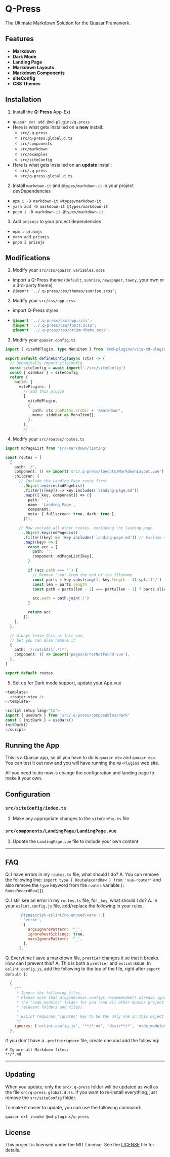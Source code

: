 # Q-Press

The Ultimate Markdown Solution for the Quasar Framework.

## Features

- **Markdown**
- **Dark Mode**
- **Landing Page**
- **Markdown Layouts**
- **Markdown Components**
- **siteConfig**
- **CSS Themes**

## Installation

1. Install the **Q-Press** App-Ext

- `quasar ext add @md-plugins/q-press`
- Here is what gets installed on a **new** install:
  - `src/.q-press`
  - `src/q-press.global.d.ts`
  - `src/components`
  - `src/markdown`
  - `src/examples`
  - `src/siteConfig`
- Here is what gets installed on an **update** install:
  - `src/.q-press`
  - `src/q-press.global.d.ts`

2. Install `markdown-it` and `@types/markdown-it` in your project devDependencies

- `npm i -D markdown-it @types/markdown-it`
- `yarn add -D markdown-it @types/markdown-it`
- `pnpm i -D markdown-it @types/markdown-it`

3. Add `prismjs` to your project dependencies

- `npm i prismjs`
- `yarn add prismjs`
- `pnpm i prismjs`

## Modifications

1. Modify your `src/css/quasar.variables.scss`

- import a Q-Press theme (`default`, `sunrise`, `newspaper`, `tawny`, your own or a 3rd-party theme)
- `@import '../.q-press/css/themes/sunrise.scss';`

2. Modify your `src/css/app.scss`

- import Q-Press styles

- ```scss
  @import '../.q-press/css/app.scss';
  @import '../.q-press/css/fonts.scss';
  @import '../.q-press/css/prism-theme.scss';
  ```

3. Modify your `quasar.config.ts`

```ts
import { viteMdPlugin, type MenuItem } from '@md-plugins/vite-md-plugin'

export default defineConfig(async (ctx) => {
  // Dynamically import siteConfig
  const siteConfig = await import('./src/siteConfig')
  const { sidebar } = siteConfig
  return {
    build: {
      vitePlugins: [
        // add this plugin
        [
          viteMdPlugin,
          {
            path: ctx.appPaths.srcDir + '/markdown',
            menu: sidebar as MenuItem[],
          },
        ],
        // ...
```

4. Modify your `src/routes/routes.ts`

```ts
import mdPageList from 'src/markdown/listing'

const routes = [
  {
    path: '/',
    component: () => import('src/.q-press/layouts/MarkdownLayout.vue'),
    children: [
      // Include the Landing Page route first
      ...Object.entries(mdPageList)
        .filter(([key]) => key.includes('landing-page.md'))
        .map(([_key, component]) => ({
          path: '',
          name: 'Landing Page',
          component,
          meta: { fullscreen: true, dark: true },
        })),

      // Now include all other routes, excluding the landing-page
      ...Object.keys(mdPageList)
        .filter((key) => !key.includes('landing-page.md')) // Exclude duplicates
        .map((key) => {
          const acc = {
            path: '',
            component: mdPageList[key],
          }

          if (acc.path === '') {
            // Remove '.md' from the end of the filename
            const parts = key.substring(1, key.length - 3).split('/')
            const len = parts.length
            const path = parts[len - 2] === parts[len - 1] ? parts.slice(0, len - 1) : parts

            acc.path = path.join('/')
          }

          return acc
        }),
    ],
  },

  // Always leave this as last one,
  // but you can also remove it
  {
    path: '/:catchAll(.*)*',
    component: () => import('pages/ErrorNotFound.vue'),
  },
]

export default routes
```

5. Set up for Dark mode support, update your App.vue

```ts
<template>
  <router-view />
</template>

<script setup lang="ts">
import { useDark } from 'src/.q-press/composables/dark'
const { initDark } = useDark()
initDark()
</script>
```

## Running the App

This is a Quasar app, so all you have to do is `quasar dev` and `quasar dev`. You can test it out now and you will have running the `MD-Plugins` web site.

All you need to do now is change the configuration and landing page to make it your own.

## Configuration

### `src/siteConfig/index.ts`

1. Make any appropriate changes to the `siteConfig.ts` file

### `src/components/LandingPage/LandingPage.vue`

1. Update the `LandingPage.vue` file to include your own content

---

## FAQ

Q. I have errors in my `routes.ts` file, what should I do?
A. You can remove the following line: `import type { RouteRecordRaw } from 'vue-router'` and also remove the `type` keyword from the `routes` variable (`: RouteRecordRaw[]`).

Q. I still see an error in my `routes.ts` file, for `_key`, what should I do?
A. In your `eslint.config.js` file, add/replace the following in your rules:

```js
      '@typescript-eslint/no-unused-vars': [
        'error',
        {
          argsIgnorePattern: '^_',
          ignoreRestSiblings: true,
          varsIgnorePattern: '^_',
        },
      ],
```

Q. Everytime I save a markdown file, `prettier` changes it so that it breaks. How can I prevent this?
A. This is both a `prettier` and `eslint` issue. In `eslint.config.js`, add the following to the top of the file, right after `export default [`:

```js
  {
    /**
     * Ignore the following files.
     * Please note that pluginQuasar.configs.recommended() already ignores
     * the "node_modules" folder for you (and all other Quasar project
     * relevant folders and files).
     *
     * ESLint requires "ignores" key to be the only one in this object
     */
    ignores: ['eslint.config.js', '**/*.md', 'dist/**/*', 'node_modules'],
  },
```

If you don't have a `.prettierignore` file, create one and add the following:

```
# Ignore all Markdown files:
**/*.md
```

---

## Updating

When you update, only the `src/.q-press` folder will be updated as well as the file `src/q-press.global.d.ts`. If you want to re-install everything, just remove the `src/siteConfig` folder.

To make it easier to update, you can use the following command:

```bash
quasar ext invoke @md-plugins/q-press
```

## License

This project is licensed under the MIT License. See the [LICENSE](LICENSE.md) file for details.
